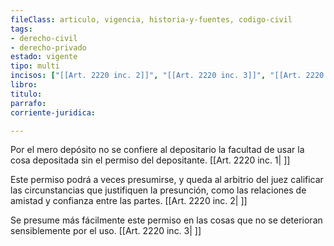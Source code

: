 ```yaml
---
fileClass: articulo, vigencia, historia-y-fuentes, codigo-civil
tags:
- derecho-civil
- derecho-privado
estado: vigente
tipo: multi
incisos: ["[[Art. 2220 inc. 2]]", "[[Art. 2220 inc. 3]]", "[[Art. 2220 inc. 1]]"]
libro:
titulo:
parrafo:
corriente-juridica:

---
```

Por el mero depósito no se confiere al depositario la facultad de usar la cosa depositada sin el permiso del depositante. [[Art. 2220 inc. 1| ]]

Este permiso podrá a veces presumirse, y queda al arbitrio del juez calificar las circunstancias que justifiquen la presunción, como las relaciones de amistad y confianza entre las partes. [[Art. 2220 inc. 2| ]]

Se presume más fácilmente este permiso en las cosas que no se deterioran sensiblemente por el uso. [[Art. 2220 inc. 3| ]]